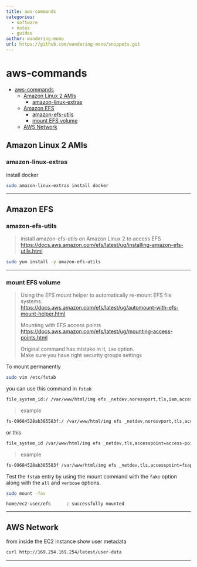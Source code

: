 ```yaml
---
title: aws-commands
categories:
  - software
  - notes
  - guides
author: wandering-mono
url: https://github.com/wandering-mono/snippets.git
---
```


# aws-commands

- [aws-commands](#aws-commands)
  - [Amazon Linux 2 AMIs](#amazon-linux-2-amis)
    - [amazon-linux-extras](#amazon-linux-extras)
  - [Amazon EFS](#amazon-efs)
    - [amazon-efs-utils](#amazon-efs-utils)
    - [mount EFS volume](#mount-efs-volume)
  - [AWS Network](#aws-network)

## Amazon Linux 2 AMIs

### amazon-linux-extras

install docker

```bash
sudo amazon-linux-extras install docker
```

---

## Amazon EFS

### amazon-efs-utils

> install amazon-efs-utils on Amazon Linux 2 to access EFS  
> <https://docs.aws.amazon.com/efs/latest/ug/installing-amazon-efs-utils.html>

```bash
sudo yum install -y amazon-efs-utils
```

---

### mount EFS volume

> Using the EFS mount helper to automatically re-mount EFS file systems.  
> <https://docs.aws.amazon.com/efs/latest/ug/automount-with-efs-mount-helper.html>
>
> Mounting with EFS access points  
> <https://docs.aws.amazon.com/efs/latest/ug/mounting-access-points.html>
>
> Original command has mistake in it, `iam` option.  
> Make sure you have right security groups settings

To mount permanently

```bash
sudo vim /etc/fstab
```

you can use this command in `fstab`

```bash
file_system_id:/ /var/www/html/img efs _netdev,noresvport,tls,iam,accesspoint=access-point-id 0 0
```

> example

```bash
fs-09684528ab385583f:/ /var/www/html/img efs _netdev,noresvport,tls,accesspoint=fsap-03b05a76b9a9a96d4 0 0
```

or this

```bash
file_system_id /var/www/html/img efs _netdev,tls,accesspoint=access-point-id 0 0
```

> example

```bash
fs-09684528ab385583f /var/www/html/img efs _netdev,tls,accesspoint=fsap-03b05a76b9a9a96d4 0 0
```

Test the `fstab` entry by using the mount command with the `fake` option along with the `all` and `verbose` options.

```bash
sudo mount -fav
```

```text
home/ec2-user/efs      : successfully mounted
```

---

## AWS Network

from inside the EC2 instance show user metadata

```bash
curl http://169.254.169.254/latest/user-data
```

---
